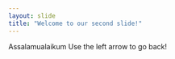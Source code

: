 ```yaml
---
layout: slide
title: "Welcome to our second slide!"
---
```

Assalamualaikum
Use the left arrow to go back!
